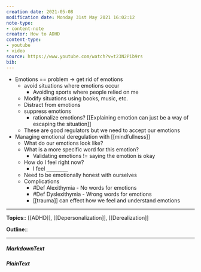 ```yaml
---
creation date: 2021-05-08
modification date: Monday 31st May 2021 16:02:12
note-type: 
- content-note
creator: How to ADHD
content-type:
- youtube
- video
source: https://www.youtube.com/watch?v=t23N2Pib9rs
bib:
---
```


- Emotions == problem -> get rid of emotions
     - avoid situations where emotions occur
          - Avoiding sports where people relied on me
     - Modify situations using books, music, etc.
     - Distract from emotions
     - suppress emotions
          - rationalize emotions? [[Explaining emotion can just be a way of escaping the situation]] 
     - These are good regulators but we need to accept our emotions
- Managing emotional deregulation with [[mindfullness]] 
     - What do our emotions look like?
     - What is a more specific word for this emotion?
          - Validating emotions != saying the emotion is okay
     - How do I feel right now?
          - I feel `________`
     - Need to be emotionally honest with ourselves
     - Complications
          - #Def Alexithymia - No words for emotions
          - #Def Dyslexithymia - Wrong words for emotions
          - [[trauma]] can effect how we feel and understand emotions

---

**Topics**::  [[ADHD]], [[Depersonalization]], [[Derealization]] 
	
**Outline**::

--- 
##### MarkdownText

##### PlainText


